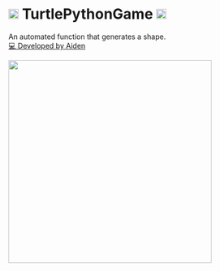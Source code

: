 # <img src="https://static.wikia.nocookie.net/discord/images/4/4b/Carl-bot.png/revision/latest?cb=20200908101806" data-canonical-src="https://static.wikia.nocookie.net/discord/images/4/4b/Carl-bot.png/revision/latest?cb=20200908101806" width="20" /> TurtlePythonGame <img src="https://static.wikia.nocookie.net/discord/images/4/4b/Carl-bot.png/revision/latest?cb=20200908101806" data-canonical-src="https://static.wikia.nocookie.net/discord/images/4/4b/Carl-bot.png/revision/latest?cb=20200908101806" width="20" />
An automated function that generates a shape. <br>
[💻 Developed by Aiden](https://www.linkedin.com/in/aiden-onyenwenu/)

<img src="https://i.ytimg.com/vi/1NnD9dh0Kcg/maxresdefault.jpg" data-canonical-src="https://i.ytimg.com/vi/1NnD9dh0Kcg/maxresdefault.jpg" width="400" />
